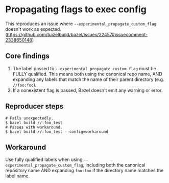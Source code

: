 # Propagating flags to exec config
This reproduces an issue where `--experimental_propagate_custom_flag` doesn't
work as expected.
(https://github.com/bazelbuild/bazel/issues/22457#issuecomment-2338650148)

## Core findings

1. The label passed to `--experimental_propagate_custom_flag` must be FULLY
   qualified. This means both using the canonical repo name, AND expanding any
   labels that match the name of their parent directory (e.g. `//foo:foo`).
2. If a nonexistent flag is passed, Bazel doesn't emit any warning or error.

## Reproducer steps
```
# Fails unexpectedly.
$ bazel build //:foo_test
# Passes with workaround.
$ bazel build //:foo_test --config=workaround
```

## Workaround
Use fully qualified labels when using `--experimental_propagate_custom_flag`,
including both the canonical repository name AND expanding `foo:foo` if the
directory name matches the label name.
